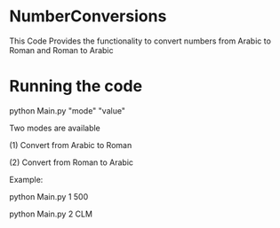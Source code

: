 # NumberConversions
This Code Provides the functionality to convert numbers from Arabic to Roman and Roman to Arabic

# Running the code
python Main.py "mode" "value"

Two modes are available

(1) Convert from Arabic to Roman

(2) Convert from Roman to Arabic

Example:

python Main.py 1 500

python Main.py 2 CLM

